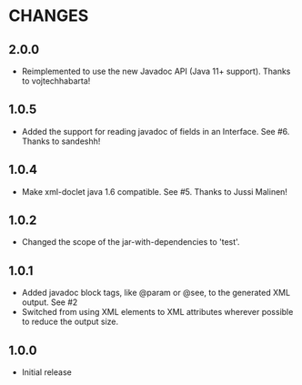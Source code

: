 CHANGES
=======

2.0.0
----------
* Reimplemented to use the new Javadoc API (Java 11+ support). Thanks to vojtechhabarta!

1.0.5
-----
* Added the support for reading javadoc of fields in an Interface. See #6. Thanks to sandeshh!

1.0.4
-----
* Make xml-doclet java 1.6 compatible. See #5. Thanks to Jussi Malinen!

1.0.2
-----
* Changed the scope of the jar-with-dependencies to 'test'.

1.0.1
-----
* Added javadoc block tags, like @param or @see, to the generated XML output. See #2
* Switched from using XML elements to XML attributes wherever possible to reduce the output size.

1.0.0
-----
* Initial release